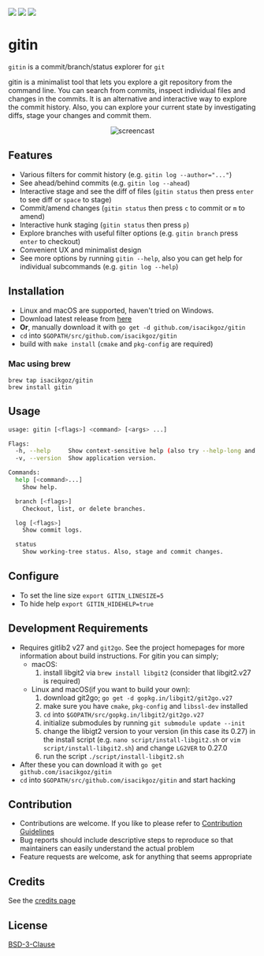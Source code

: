 ![](https://img.shields.io/travis/com/isacikgoz/gitin.svg?style=flat) ![](https://img.shields.io/github/downloads/isacikgoz/gitin/total.svg?style=flat) ![](https://img.shields.io/github/release-pre/isacikgoz/gitin.svg?style=flat)

# gitin

`gitin` is a commit/branch/status explorer for `git`

gitin is a minimalist tool that lets you explore a git repository from the command line. You can search from commits, inspect individual files and changes in the commits. It is an alternative and interactive way to explore the commit history. Also, you can explore your current state by investigating diffs, stage your changes and commit them.

<p align="center">
   <img src="https://github.com/isacikgoz/gitin/blob/master/img/screencast.gif" alt="screencast"/>
</p>

## Features
- Various filters for commit history (e.g. `gitin log --author="..."`)
- See ahead/behind commits (e.g. `gitin log --ahead`)
- Interactive stage and see the diff of files (`gitin status` then press `enter` to see diff or `space` to stage)
- Commit/amend changes (`gitin status` then press `c` to commit or `m` to amend)
- Interactive hunk staging (`gitin status` then press `p`)
- Explore branches with useful filter options (e.g. `gitin branch` press `enter` to checkout)
- Convenient UX and minimalist design
- See more options by running `gitin --help`, also you can get help for individual subcommands (e.g. `gitin log --help`)

## Installation
- Linux and macOS are supported, haven't tried on Windows.
- Download latest release from [here](https://github.com/isacikgoz/gitin/releases)
- **Or**, manually download it with `go get -d github.com/isacikgoz/gitin`
- `cd` into `$GOPATH/src/github.com/isacikgoz/gitin`
- build with `make install` (`cmake` and `pkg-config` are required)

### Mac using brew
```
brew tap isacikgoz/gitin
brew install gitin
```

## Usage
```bash
usage: gitin [<flags>] <command> [<args> ...]

Flags:
  -h, --help     Show context-sensitive help (also try --help-long and --help-man).
  -v, --version  Show application version.

Commands:
  help [<command>...]
    Show help.

  branch [<flags>]
    Checkout, list, or delete branches.

  log [<flags>]
    Show commit logs.

  status
    Show working-tree status. Also, stage and commit changes.

```

## Configure
- To set the line size `export GITIN_LINESIZE=5`
- To hide help `export GITIN_HIDEHELP=true`

## Development Requirements
- Requires gitlib2 v27 and `git2go`. See the project homepages for more information about build instructions. For gitin you can simply;
  - macOS:
    1. install libgit2 via `brew install libgit2` (consider that libgit2.v27 is required)
  - Linux and macOS(if you want to build your own):
    1. download git2go; `go get -d gopkg.in/libgit2/git2go.v27`
    2. make sure you have `cmake`, `pkg-config` and `libssl-dev` installed
    3. `cd` into `$GOPATH/src/gopkg.in/libgit2/git2go.v27`
    4. initialize submodules by running `git submodule update --init`
    5. change the libigt2 version to your version (in this case its 0.27) in the install script (e.g. `nano script/install-libgit2.sh` or `vim script/install-libgit2.sh`) and change `LG2VER` to 0.27.0
    6. run the script `./script/install-libgit2.sh`
- After these you can download it with `go get github.com/isacikgoz/gitin`
- `cd` into `$GOPATH/src/github.com/isacikgoz/gitin` and start hacking

## Contribution
- Contributions are welcome. If you like to please refer to [Contribution Guidelines](/CONTRIBUTING.md)
- Bug reports should include descriptive steps to reproduce so that maintainers can easily understand the actual problem
- Feature requests are welcome, ask for anything that seems appropriate

## Credits
See the [credits page](https://github.com/isacikgoz/gitin/wiki/Credits)

## License
[BSD-3-Clause](/LICENSE)
